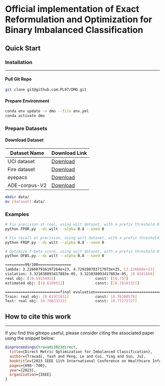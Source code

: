 # Official implementation of Exact Reformulation and Optimization for Binary Imbalanced Classification

## Quick Start

### Installation
___
#### Pull Git Repo
```bash
git clone git@github.com:PL97/DMO.git
```

#### Prepare Environment

```bash
conda env update -n dmo --file env.yml
conda activate dmo
```

### Prepare Datasets

#### Download Dataset

| Dataset Name        | Download Link                                                                                   |
|---------------------|------------------------------------------------------------------------------------------------|
| UCI dataset         | [Download](https://drive.google.com/drive/folders/1NBHcQohoCJg7gKkvGRC_BCYdCUEwYkq-?usp=drive_link) |
| Fire dataset        | [Download](https://www.kaggle.com/datasets/phylake1337/fire-dataset/data)                      |
| eyepacs             | [Download](https://www.kaggle.com/c/diabetic-retinopathy-detection/)                           |
| ADE-corpus-V2       | [Download](https://huggingface.co/datasets/ade_corpus_v2)                                      |


```bash
mkdir data/
mv [dataset] data/
```


### Examples

```bash
# Fix precision at real, using wilt dataset, with a prefix threshold 0f 0.8, using a random seed 0
python FPOR.py --ds wilt --alpha 0.8 --seed 0

# Fix recall at precision, using wilt dataset, with a prefix threshold 0f 0.8, using a random seed 0
python FROP.py --ds wilt --alpha 0.8 --seed 0

# Optimize F-beta score, using wilt dataset, with a prefix threshold 0f 0.8, using a random seed 0
python OFBS.py --ds wilt --alpha 0.8 --seed 0
```

```bash
=========99/100===============
lambda: 3.226607916197264e+23, 4.729280783717073e+25, [3.226608e+23]
violation: 3.321038093417883e-05, 3.321038093417883e-05, [0.0181669]
real obj: [[0.5915493]]                  const: [[0.75]]
estimated obj: [[0.616051]]              const: [[0.7818332]]

=========================final evaluation===============================
Train: real obj: [0.61971831]            const: [0.76300578]
Test: real obj: [0.70833333]             const: [0.77272727]

```

## How to cite this work
___

If you find this gitrepo useful, please consider citing the associated paper using the snippet below:
```bibtex
@inproceedings{travadi2023direct,
  title={Direct Metric Optimization for Imbalanced Classification},
  author={Travadi, Yash and Peng, Le and Cui, Ying and Sun, Ju},
  booktitle={2023 IEEE 11th International Conference on Healthcare Informatics (ICHI)},
  pages={698--700},
  year={2023},
  organization={IEEE}
}
```
